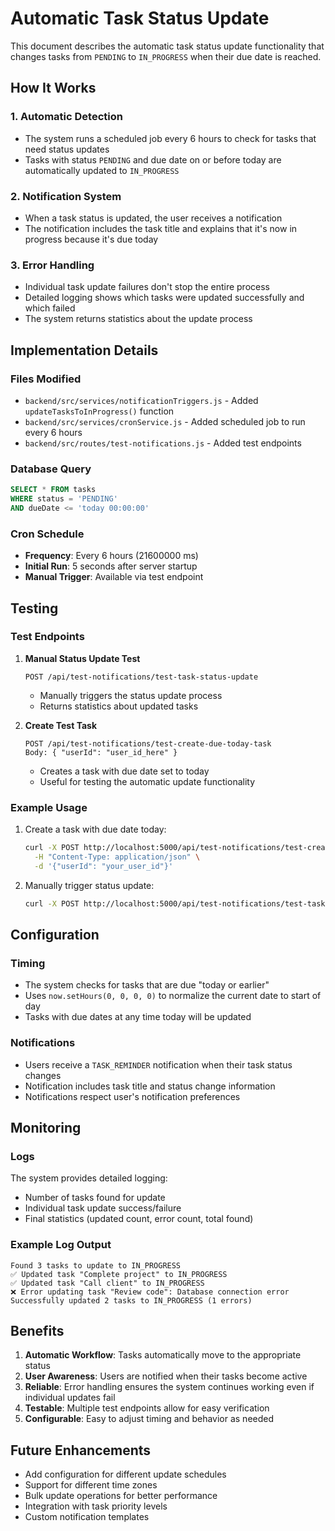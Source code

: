 # Automatic Task Status Update

This document describes the automatic task status update functionality that changes tasks from `PENDING` to `IN_PROGRESS` when their due date is reached.

## How It Works

### 1. Automatic Detection

- The system runs a scheduled job every 6 hours to check for tasks that need status updates
- Tasks with status `PENDING` and due date on or before today are automatically updated to `IN_PROGRESS`

### 2. Notification System

- When a task status is updated, the user receives a notification
- The notification includes the task title and explains that it's now in progress because it's due today

### 3. Error Handling

- Individual task update failures don't stop the entire process
- Detailed logging shows which tasks were updated successfully and which failed
- The system returns statistics about the update process

## Implementation Details

### Files Modified

- `backend/src/services/notificationTriggers.js` - Added `updateTasksToInProgress()` function
- `backend/src/services/cronService.js` - Added scheduled job to run every 6 hours
- `backend/src/routes/test-notifications.js` - Added test endpoints

### Database Query

```sql
SELECT * FROM tasks
WHERE status = 'PENDING'
AND dueDate <= 'today 00:00:00'
```

### Cron Schedule

- **Frequency**: Every 6 hours (21600000 ms)
- **Initial Run**: 5 seconds after server startup
- **Manual Trigger**: Available via test endpoint

## Testing

### Test Endpoints

1. **Manual Status Update Test**

   ```
   POST /api/test-notifications/test-task-status-update
   ```

   - Manually triggers the status update process
   - Returns statistics about updated tasks

2. **Create Test Task**
   ```
   POST /api/test-notifications/test-create-due-today-task
   Body: { "userId": "user_id_here" }
   ```
   - Creates a task with due date set to today
   - Useful for testing the automatic update functionality

### Example Usage

1. Create a task with due date today:

   ```bash
   curl -X POST http://localhost:5000/api/test-notifications/test-create-due-today-task \
     -H "Content-Type: application/json" \
     -d '{"userId": "your_user_id"}'
   ```

2. Manually trigger status update:
   ```bash
   curl -X POST http://localhost:5000/api/test-notifications/test-task-status-update
   ```

## Configuration

### Timing

- The system checks for tasks that are due "today or earlier"
- Uses `now.setHours(0, 0, 0, 0)` to normalize the current date to start of day
- Tasks with due dates at any time today will be updated

### Notifications

- Users receive a `TASK_REMINDER` notification when their task status changes
- Notification includes task title and status change information
- Notifications respect user's notification preferences

## Monitoring

### Logs

The system provides detailed logging:

- Number of tasks found for update
- Individual task update success/failure
- Final statistics (updated count, error count, total found)

### Example Log Output

```
Found 3 tasks to update to IN_PROGRESS
✅ Updated task "Complete project" to IN_PROGRESS
✅ Updated task "Call client" to IN_PROGRESS
❌ Error updating task "Review code": Database connection error
Successfully updated 2 tasks to IN_PROGRESS (1 errors)
```

## Benefits

1. **Automatic Workflow**: Tasks automatically move to the appropriate status
2. **User Awareness**: Users are notified when their tasks become active
3. **Reliable**: Error handling ensures the system continues working even if individual updates fail
4. **Testable**: Multiple test endpoints allow for easy verification
5. **Configurable**: Easy to adjust timing and behavior as needed

## Future Enhancements

- Add configuration for different update schedules
- Support for different time zones
- Bulk update operations for better performance
- Integration with task priority levels
- Custom notification templates
